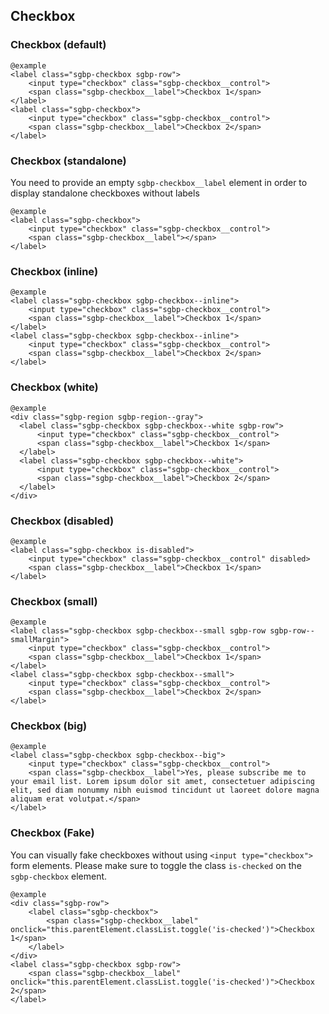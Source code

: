 ## Checkbox

### Checkbox (default)

    @example
    <label class="sgbp-checkbox sgbp-row">
        <input type="checkbox" class="sgbp-checkbox__control">
        <span class="sgbp-checkbox__label">Checkbox 1</span>
    </label>
    <label class="sgbp-checkbox">
        <input type="checkbox" class="sgbp-checkbox__control">
        <span class="sgbp-checkbox__label">Checkbox 2</span>
    </label>

### Checkbox (standalone)

You need to provide an empty `sgbp-checkbox__label` element in order to display standalone checkboxes without labels

    @example
    <label class="sgbp-checkbox">
        <input type="checkbox" class="sgbp-checkbox__control">
        <span class="sgbp-checkbox__label"></span>
    </label>

### Checkbox (inline)

    @example
    <label class="sgbp-checkbox sgbp-checkbox--inline">
        <input type="checkbox" class="sgbp-checkbox__control">
        <span class="sgbp-checkbox__label">Checkbox 1</span>
    </label>
    <label class="sgbp-checkbox sgbp-checkbox--inline">
        <input type="checkbox" class="sgbp-checkbox__control">
        <span class="sgbp-checkbox__label">Checkbox 2</span>
    </label>

### Checkbox (white)

    @example
    <div class="sgbp-region sgbp-region--gray">
      <label class="sgbp-checkbox sgbp-checkbox--white sgbp-row">
          <input type="checkbox" class="sgbp-checkbox__control">
          <span class="sgbp-checkbox__label">Checkbox 1</span>
      </label>
      <label class="sgbp-checkbox sgbp-checkbox--white">
          <input type="checkbox" class="sgbp-checkbox__control">
          <span class="sgbp-checkbox__label">Checkbox 2</span>
      </label>
    </div>

### Checkbox (disabled)

    @example
    <label class="sgbp-checkbox is-disabled">
        <input type="checkbox" class="sgbp-checkbox__control" disabled>
        <span class="sgbp-checkbox__label">Checkbox 1</span>
    </label>

### Checkbox (small)

    @example
    <label class="sgbp-checkbox sgbp-checkbox--small sgbp-row sgbp-row--smallMargin">
        <input type="checkbox" class="sgbp-checkbox__control">
        <span class="sgbp-checkbox__label">Checkbox 1</span>
    </label>
    <label class="sgbp-checkbox sgbp-checkbox--small">
        <input type="checkbox" class="sgbp-checkbox__control">
        <span class="sgbp-checkbox__label">Checkbox 2</span>
    </label>

### Checkbox (big)

    @example
    <label class="sgbp-checkbox sgbp-checkbox--big">
        <input type="checkbox" class="sgbp-checkbox__control">
        <span class="sgbp-checkbox__label">Yes, please subscribe me to your email list. Lorem ipsum dolor sit amet, consectetuer adipiscing elit, sed diam nonummy nibh euismod tincidunt ut laoreet dolore magna aliquam erat volutpat.</span>
    </label>

### Checkbox (Fake)

You can visually fake checkboxes without using `<input type="checkbox">` form elements.
Please make sure to toggle the class `is-checked` on the `sgbp-checkbox` element.

    @example
    <div class="sgbp-row">
        <label class="sgbp-checkbox">
            <span class="sgbp-checkbox__label" onclick="this.parentElement.classList.toggle('is-checked')">Checkbox 1</span>
        </label>
    </div>
    <label class="sgbp-checkbox sgbp-row">
        <span class="sgbp-checkbox__label" onclick="this.parentElement.classList.toggle('is-checked')">Checkbox 2</span>
    </label>
